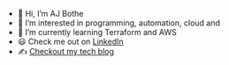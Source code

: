 - 👋  Hi, I’m AJ Bothe
- 👀  I’m interested in programming, automation, cloud and 
- 🌱  I’m currently learning Terraform and AWS
- 😃  Check me out on [LinkedIn](https://www.linkedin.com/in/ajbothe/)
- ✍️  [Checkout my tech blog](https://blog.ajbothe.com/)
